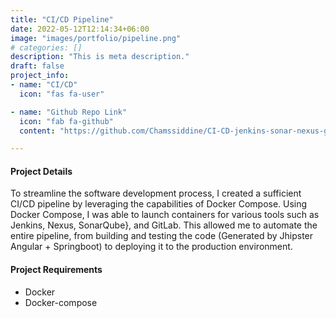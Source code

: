 ```yaml
---
title: "CI/CD Pipeline"
date: 2022-05-12T12:14:34+06:00
image: "images/portfolio/pipeline.png"
# categories: []
description: "This is meta description."
draft: false
project_info:
- name: "CI/CD"
  icon: "fas fa-user"

- name: "Github Repo Link"
  icon: "fab fa-github"
  content: "https://github.com/Chamssiddine/CI-CD-jenkins-sonar-nexus-gitlab"

---
```


#### Project Details

To streamline the software development process, I created a sufficient CI/CD pipeline by leveraging the capabilities of Docker Compose. Using Docker Compose, I was able to launch containers for various tools such as Jenkins, Nexus, SonarQube}, and GitLab. This allowed me to automate the entire pipeline, from building and testing the code (Generated by Jhipster Angular + Springboot) to deploying it to the production environment.


#### Project Requirements

* Docker
* Docker-compose